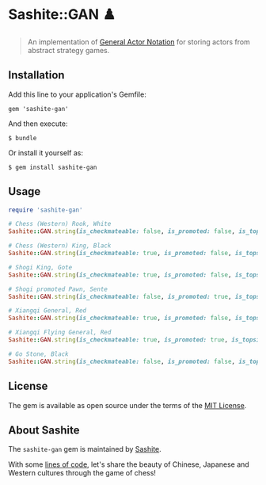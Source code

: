 # Sashite::GAN ♟️

> An implementation of [General Actor Notation](https://developer.sashite.com/specs/general-actor-notation) for storing actors from abstract strategy games.

## Installation

Add this line to your application's Gemfile:

    gem 'sashite-gan'

And then execute:

    $ bundle

Or install it yourself as:

    $ gem install sashite-gan

## Usage

```ruby
require 'sashite-gan'

# Chess (Western) Rook, White
Sashite::GAN.string(is_checkmateable: false, is_promoted: false, is_topside: false, piece_abbr: 'r', style_abbr: 'c') # => 'C:R'

# Chess (Western) King, Black
Sashite::GAN.string(is_checkmateable: true, is_promoted: false, is_topside: true, piece_abbr: 'k', style_abbr: 'c') # => 'c:-k'

# Shogi King, Gote
Sashite::GAN.string(is_checkmateable: true, is_promoted: false, is_topside: true, piece_abbr: 'k', style_abbr: 's') # => 's:-k'

# Shogi promoted Pawn, Sente
Sashite::GAN.string(is_checkmateable: false, is_promoted: true, is_topside: false, piece_abbr: 'p', style_abbr: 's') # => 'S:+P'

# Xiangqi General, Red
Sashite::GAN.string(is_checkmateable: true, is_promoted: false, is_topside: false, piece_abbr: 'g', style_abbr: 'x') # => 'X:-G'

# Xiangqi Flying General, Red
Sashite::GAN.string(is_checkmateable: true, is_promoted: true, is_topside: false, piece_abbr: 'g', style_abbr: 'x') # => 'X:+-G'

# Go Stone, Black
Sashite::GAN.string(is_checkmateable: false, is_promoted: false, is_topside: false, piece_abbr: 's', style_abbr: 'go') # => 'GO:S'
```

## License

The gem is available as open source under the terms of the [MIT License](https://opensource.org/licenses/MIT).

## About Sashite

The `sashite-gan` gem is maintained by [Sashite](https://sashite.com/).

With some [lines of code](https://github.com/sashite/), let's share the beauty of Chinese, Japanese and Western cultures through the game of chess!
